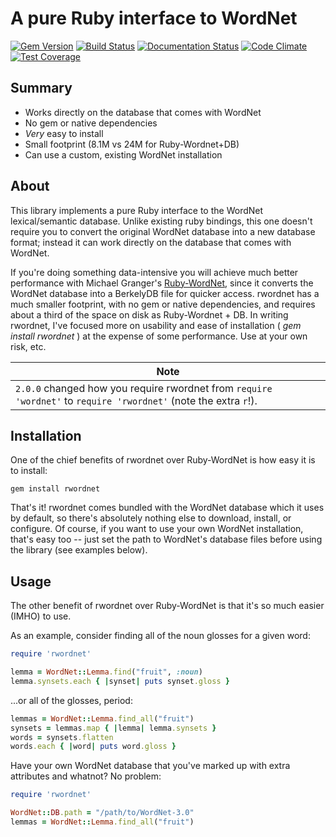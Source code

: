 # A pure Ruby interface to WordNet #

[![Gem Version](https://badge.fury.io/rb/rwordnet.svg)](http://badge.fury.io/rb/rwordnet)
[![Build Status](https://travis-ci.org/doches/rwordnet.png)](https://travis-ci.org/doches/rwordnet)
[![Documentation Status](https://inch-ci.org/github/doches/rwordnet.svg?branch=master)](https://inch-ci.org/github/doches/rwordnet)
[![Code Climate](https://codeclimate.com/github/doches/rwordnet/badges/gpa.svg)](https://codeclimate.com/github/doches/rwordnet)
[![Test Coverage](https://codeclimate.com/github/doches/rwordnet/badges/coverage.svg)](https://codeclimate.com/github/doches/rwordnet/coverage)

## Summary ##

+ Works directly on the database that comes with WordNet
+ No gem or native dependencies
+ *Very* easy to install
+ Small footprint (8.1M vs 24M for Ruby-Wordnet+DB)
+ Can use a custom, existing WordNet installation

## About ##

This library implements a pure Ruby interface to the WordNet lexical/semantic
database. Unlike existing ruby bindings, this one doesn't require you to convert
the original WordNet database into a new database format; instead it can work directly
on the database that comes with WordNet.

If you're doing something data-intensive you will achieve much better performance
with Michael Granger's [Ruby-WordNet](http://www.deveiate.org/projects/Ruby-WordNet/),
since it converts the WordNet database into a BerkelyDB file for quicker access.  rwordnet has a much smaller footprint, with no gem or native dependencies, and requires about a third of the space on disk as Ruby-Wordnet + DB. In
writing rwordnet, I've focused more on usability and ease of installation ( *gem install
rwordnet* ) at the expense of some performance. Use at your own risk, etc.

| Note |
| --- |
| `2.0.0` changed how you require rwordnet from `require 'wordnet'` to `require 'rwordnet'` (note the extra `r`!).  |

## Installation ##

One of the chief benefits of rwordnet over Ruby-WordNet is how easy it is to install:

    gem install rwordnet

That's it! rwordnet comes bundled with the WordNet database which it uses by default,
so there's absolutely nothing else to download, install, or configure.
Of course, if you want to use your own WordNet installation, that's easy too -- just
set the path to WordNet's database files before using the library (see examples below).

## Usage ##

The other benefit of rwordnet over Ruby-WordNet is that it's so much easier (IMHO) to
use.

As an example, consider finding all of the noun glosses for a given word:

```Ruby
require 'rwordnet'

lemma = WordNet::Lemma.find("fruit", :noun)
lemma.synsets.each { |synset| puts synset.gloss }
```

...or all of the glosses, period:

```Ruby
lemmas = WordNet::Lemma.find_all("fruit")
synsets = lemmas.map { |lemma| lemma.synsets }
words = synsets.flatten
words.each { |word| puts word.gloss }
```

Have your own WordNet database that you've marked up with extra attributes and whatnot?
No problem:

```Ruby
require 'rwordnet'

WordNet::DB.path = "/path/to/WordNet-3.0"
lemmas = WordNet::Lemma.find_all("fruit")
```
